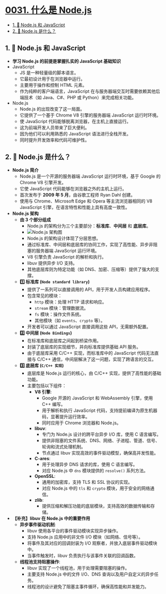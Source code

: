 # [0031. 什么是 Node.js](https://github.com/Tdahuyou/TNotes.nodejs/tree/main/notes/0031.%20%E4%BB%80%E4%B9%88%E6%98%AF%20Node.js)

<!-- region:toc -->

- [1. 📒 Node.js 和 JavaScript](#1--nodejs-和-javascript)
- [2. 📒 Node.js 是什么？](#2--nodejs-是什么)

<!-- endregion:toc -->

## 1. 📒 Node.js 和 JavaScript

- **学习 Node.js 的前提是掌握扎实的 JavaScript 基础知识**
- JavaScript
  - JS 是一种轻量级的脚本语言。
  - 它最初设计用于在浏览器中运行。
  - 主要用于操作和控制 HTML 元素。
  - 作为纯粹的客户端语言，JavaScript 在与服务器端交互时需要依赖其他后端技术（如 Java、C#、PHP 或 Python）来完成相关功能。
- Node.js
  - Node.js 的出现改变了这一局面。
  - 它提供了一个基于 Chrome V8 引擎的服务器端 JavaScript 运行时环境。
  - 使 JavaScript 代码能够脱离浏览器，在主机上直接运行。
  - 这为前端开发人员带来了巨大便利。
  - 因为他们可以利用熟悉的 JavaScript 语法进行全栈开发。
  - 同时提升开发效率和代码可维护性。

## 2. 📒 Node.js 是什么？

- **Node.js 简介**
  - Node.js 是一个开源的服务器端 JavaScript 运行时环境，基于 Google 的 Chrome V8 引擎开发。
  - 它使 JavaScript 代码能够在浏览器之外的主机上运行。
  - 首次发布于 **2009 年 5 月**，由谷歌工程师 Ryan Dahl 创建。
  - 使用与 Chrome、Microsoft Edge 和 Opera 等主流浏览器相同的 V8 JavaScript 引擎，在语言特性和性能上具有高度一致性。
- **Node.js 架构**
  - **由 3 个部分组成**
    - Node.js 的架构分为三个主要部分：**标准库**、**中间层** 和 **底层库**。
    - ![Node.js 架构图](https://cdn.jsdelivr.net/gh/Tdahuyou/imgs@main/2025-04-03-00-38-54.png)
    - Node.js 的架构设计体现了分层思想。
    - 通过标准库、中间层和底层库的协同工作，实现了高性能、异步非阻塞的服务器端 JavaScript 运行环境。
    - V8 引擎负责 JavaScript 的解析和执行。
    - libuv 提供异步 I/O 支持。
    - 其他底层库则为特定功能（如 DNS、加密、压缩等）提供了强大的支撑。
  - **1️⃣ 标准库 (`Node standard library`)**
    - 提供了一系列可以直接调用的 API，用于开发人员构建应用程序。
    - 包含常见的模块：
      - `http` 模块：处理 HTTP 请求和响应。
      - `stream` 模块：管理数据流。
      - `fs` 模块：操作文件系统。
      - 其他模块（如 `events`、`crypto` 等）。
    - 开发者可以通过 JavaScript 直接调用这些 API，无需额外配置。
  - **2️⃣ 中间层 (`Node Bindings`)**
    - 在标准库和底层库之间起到桥梁作用。
    - 封装了底层库的实现细节，并向标准库提供基础 API 服务。
    - 由于底层库采用 C/C++ 实现，而标准库中的 JavaScript 代码无法直接与 C/C++ 通信，中间层解决了这一问题，实现了跨语言的交互。
  - **3️⃣ 底层库 (`C/C++ 实现`)**
    - 底层库是 Node.js 运行的核心，由 C/C++ 实现，提供了高性能的基础功能。
    - 主要包括以下组件：
      - **V8 引擎**:
        - Google 开源的 JavaScript 和 WebAssembly 引擎，使用 C++ 编写。
        - 用于解析和执行 JavaScript 代码，支持提前编译为原生机器码，显著提升运行效率。
        - 同时应用于 Chrome 浏览器和 Node.js。
      - **libuv**:
        - 专门为 Node.js 设计的跨平台异步 I/O 库，使用 C 语言编写。
        - 提供非阻塞的文件系统、DNS、网络、子进程、管道、信号、轮询和流式处理机制。
        - 节点通过 libuv 实现高效的事件驱动模型，确保高并发性能。
      - **C-ares**:
        - 用于处理异步 DNS 请求的库，使用 C 语言编写。
        - 对应 Node.js 中 `dns` 模块提供的 `resolve()` 系列方法。
      - **OpenSSL**:
        - 通用的加密库，支持 TLS 和 SSL 协议的实现。
        - 对应 Node.js 中的 `tls` 和 `crypto` 模块，用于安全的网络通信。
      - **zlib**:
        - 提供压缩和解压功能的底层模块，支持高效的数据传输和存储。
- **【补充】libuv 在 Node.js 中的重要作用**
  - **异步事件驱动机制**:
    - libuv 使用各平台的事件驱动模块实现异步操作。
    - 支持 Node.js 应用中的非文件 I/O 模块（如网络、信号等）。
    - 将事件及其对应的回调封装为 I/O 观察者，并放入底层事件驱动模块中。
    - 当事件触发时，libuv 负责执行与该事件关联的回调函数。
  - **线程池支持阻塞操作**:
    - libuv 实现了一个线程池，用于处理需要阻塞的操作。
    - 主要支持 Node.js 中的文件 I/O、DNS 查询以及用户自定义的异步任务。
    - 线程池的设计避免了阻塞主事件循环，确保高性能和并发能力。
